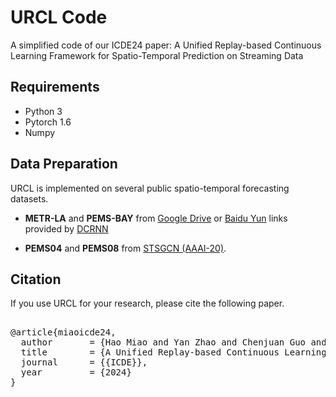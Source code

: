 # URCL Code

A simplified code of our ICDE24 paper: A Unified Replay-based Continuous Learning Framework for Spatio-Temporal Prediction on Streaming Data

## Requirements
- Python 3
- Pytorch 1.6
- Numpy

## Data Preparation
URCL is implemented on several public spatio-temporal forecasting datasets.

- **METR-LA** and **PEMS-BAY** from [Google Drive](https://drive.google.com/open?id=10FOTa6HXPqX8Pf5WRoRwcFnW9BrNZEIX) or [Baidu Yun](https://pan.baidu.com/s/14Yy9isAIZYdU__OYEQGa_g) links provided by [DCRNN](https://github.com/liyaguang/DCRNN)

- **PEMS04** and **PEMS08** from [STSGCN (AAAI-20)](https://github.com/Davidham3/STSGCN).

## Citation

If you use URCL for your research, please cite the following paper. 
<pre>     
@article{miaoicde24,
  author       = {Hao Miao and Yan Zhao and Chenjuan Guo and Bin Yang and Zheng Kai and Feiteng Huang and Jiandong Xie and Christian S. Jensen},
  title        = {A Unified Replay-based Continuous Learning Framework for Spatio-Temporal Prediction on Streaming Data},
  journal      = {{ICDE}},
  year         = {2024}
}
</pre> 
